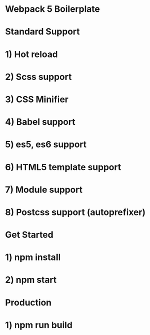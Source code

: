 # Webpack 5 Boilerplate

# Standard Support
# 1) Hot reload
# 2) Scss support
# 3) CSS Minifier
# 4) Babel support
# 5) es5, es6 support
# 6) HTML5 template support
# 7) Module support
# 8) Postcss support (autoprefixer)



# Get Started
# 1) npm install
# 2) npm start




# Production 
# 1) npm run build

